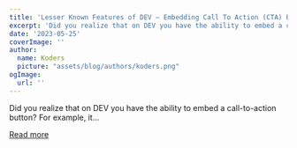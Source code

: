 ```yaml
---
title: 'Lesser Known Features of DEV — Embedding Call To Action (CTA) Buttons'
excerpt: 'Did you realize that on DEV you have the ability to embed a call-to-action button? For example, it...'
date: '2023-05-25'
coverImage: ''
author:
  name: Koders
  picture: "assets/blog/authors/koders.png"
ogImage:
  url: ''
---
```


Did you realize that on DEV you have the ability to embed a call-to-action button? For example, it...

[Read more](https://dev.to/devteam/lesser-known-features-of-dev-embedding-call-to-action-cta-buttons-2gni)
